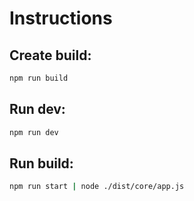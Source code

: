 # Instructions

## Create build:

```bash
npm run build
```

## Run dev:

```bash
npm run dev
```

## Run build:

```bash
npm run start | node ./dist/core/app.js
```

